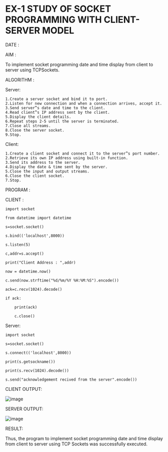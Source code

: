 # EX-1 STUDY OF SOCKET PROGRAMMING WITH CLIENT-SERVER MODEL

DATE :

AIM :

To implement socket programming date and time display from client to server using TCPSockets.

ALGORITHM :

Server:
    
    1.Create a server socket and bind it to port.
    2.Listen for new connection and when a connection arrives, accept it.
    3.Send server‟s date and time to the client.
    4.Read client‟s IP address sent by the client.
    5.Display the client details.
    6.Repeat steps 2-5 until the server is terminated.
    7.Close all streams.
    8.Close the server socket.
    9.Stop.

Client:

    1.Create a client socket and connect it to the server‟s port number.
    2.Retrieve its own IP address using built-in function.
    3.Send its address to the server.
    4.Display the date & time sent by the server.
    5.Close the input and output streams.
    6.Close the client socket.
    7.Stop.

PROGRAM :


CLIENT :

    import socket
    
    from datetime import datetime
    
    s=socket.socket()
    
    s.bind(('localhost',8000))
    
    s.listen(5)
    
    c,addr=s.accept()
    
    print("Client Address : ",addr)
    
    now = datetime.now()
    
    c.send(now.strftime("%d/%m/%Y %H:%M:%S").encode())
    
    ack=c.recv(1024).decode()
    
    if ack:
    
        print(ack)
    
        c.close()
    
Server:

	import socket
	
	s=socket.socket()
	
	s.connect(('localhost',8000))
	
	print(s.getsockname())
	
	print(s.recv(1024).decode())
	
	s.send("acknowledgement recived from the server".encode())



CLIENT OUTPUT:

![image](https://github.com/Sindhuja9585/19CS406-EX-1/assets/122860624/23a672cd-ac43-4141-94f9-8d5bcdd3ba02)




SERVER OUTPUT:

![image](https://github.com/Sindhuja9585/19CS406-EX-1/assets/122860624/76c7fdb9-2a29-4289-a199-e4d9dab8f032)



RESULT:

Thus, the program to implement socket programming date and time display from client to server using TCP Sockets was successfully executed.
